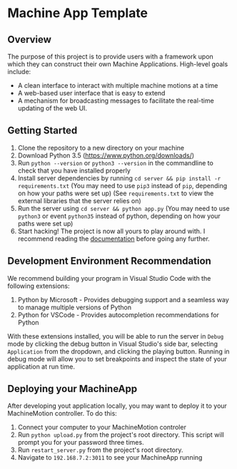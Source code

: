 # Machine App Template

## Overview
The purpose of this project is to provide users with a framework upon which they can construct their own Machine Applications. High-level goals include:
- A clean interface to interact with multiple machine motions at a time
- A web-based user interface that is easy to extend
- A mechanism for broadcasting messages to facilitate the real-time updating of the web UI.

## Getting Started
1. Clone the repository to a new directory on your machine
2. Download Python 3.5 (https://www.python.org/downloads/)
3. Run `python --version` or `python3 --version` in the commandline to check that you have installed properly
4. Install server dependencies by running `cd server && pip install -r requirements.txt` (You may need to use `pip3` instead of `pip`, depending on how your paths were set up) (See `requirements.txt` to view the external libraries that the server relies on)
5. Run the server using `cd server && python app.py` (You may need to use `python3` or event `python35` instead of python, depending on how your paths were set up)
6. Start hacking! The project is now all yours to play around with. I recommend reading the [documentation](./docs/getting_started.md) before going any further.


## Development Environment Recommendation
We recommend building your program in Visual Studio Code with the following extensions:
1. Python by Microsoft - Provides debugging support and a seamless way to manage multiple versions of Python
2. Python for VSCode - Provides autocompletion recommendations for Python

With these extensions installed, you will be able to run the server in `Debug` mode by clicking the debug button in Visual Studio's side bar, selecting `Application` from the dropdown, and clicking the playing button. Running in debug mode will allow you to set breakpoints and inspect the state of your application at run time.

## Deploying your MachineApp
After developing yout application locally, you may want to deploy it to your MachineMotion controller. To do this:
1. Connect your computer to your MachineMotion controler
2. Run `python upload.py` from the project's root directory. This script will prompt you for your password three times.
3. Run `restart_server.py` from the project's root directory.
4. Navigate to `192.168.7.2:3011` to see your MachineApp running
